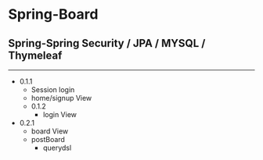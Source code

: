# Spring-Board
## Spring-Spring Security / JPA / MYSQL / Thymeleaf 
*****
* 0.1.1
  - Session login
  - home/signup View
  - 0.1.2
    + login View
* 0.2.1
  - board View
  - postBoard
    + querydsl
